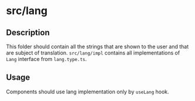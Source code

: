 # src/lang

## Description

This folder should contain all the strings that are shown to the user and that are subject of translation.
`src/lang/impl` contains all implementations of `Lang` interface from `lang.type.ts`.

## Usage

Components should use lang implementation only by `useLang` hook.
